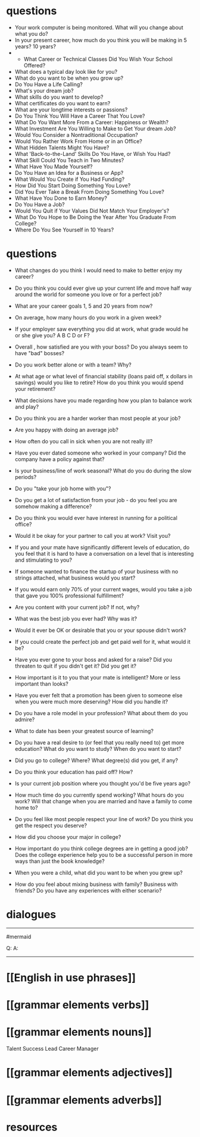 # questions
-  Your work computer is being monitored. What will you change about what you do?
-  In your present career, how much do you think you will be making in 5 years? 10 years?
-  -  What Career or Technical Classes Did You Wish Your School Offered?
-  What does a typical day look like for you?
-  What do you want to be when you grow up?
-  Do You Have a Life Calling?
-  What's your dream job?
-  What skills do you want to develop?
-  What certificates do you want to earn?
-  What are your longtime interests or passions?
-  Do You Think You Will Have a Career That You Love?
-  What Do You Want More From a Career: Happiness or Wealth?
-  What Investment Are You Willing to Make to Get Your dream Job?
-  Would You Consider a Nontraditional Occupation?
-  Would You Rather Work From Home or in an Office?
-  What Hidden Talents Might You Have?
-  What 'Back-to-the-Land' Skills Do You Have, or Wish You Had?
-  What Skill Could You Teach in Two Minutes?
-  What Have You Made Yourself?
-  Do You Have an Idea for a Business or App?
-  What Would You Create if You Had Funding?
-  How Did You Start Doing Something You Love?
-  Did You Ever Take a Break From Doing Something You Love?
-  What Have You Done to Earn Money?
-  Do You Have a Job?
-  Would You Quit if Your Values Did Not Match Your Employer's?
-  What Do You Hope to Be Doing the Year After You Graduate From College?
-  Where Do You See Yourself in 10 Years?


# questions
-  What changes do you think I would need to make to better enjoy my career?
-  Do you think you could ever give up your current life and move half way around the world for someone you love or for a perfect job?
-  What are your career goals 1, 5 and 20 years from now?
-  On average, how many hours do you work in a given week?
-  If your employer saw everything you did at work, what grade would he or she give you? A B C D or F?
-  Overall , how satisfied are you with your boss? Do you always seem to have "bad" bosses?
-  Do you work better alone or with a team? Why?
-  At what age or what level of financial stability (loans paid off, x dollars in savings) would you like to retire? How do you think you would spend your retirement?
-  What decisions have you made regarding how you plan to balance work and play?
-  Do you think you are a harder worker than most people at your job?
-  Are you happy with doing an average job?
-  How often do you call in sick when you are not really ill?
-  Have you ever dated someone who worked in your company? Did the company have a policy against that?
-  Is your business/line of work seasonal? What do you do during the slow periods?

-  Do you "take your job home with you"?
-  Do you get a lot of satisfaction from your job - do you feel you are somehow making a difference?
-  Do you think you would ever have interest in running for a political office?
-  Would it be okay for your partner to call you at work? Visit you?
-  If you and your mate have significantly different levels of education, do you feel that it is hard to have a conversation on a level that is interesting and stimulating to you?
-  If someone wanted to finance the startup of your business with no strings attached, what business would you start?
-  If you would earn only 70% of your current wages, would you take a job that gave you 100% professional fulfillment?
-  Are you content with your current job? If not, why?
-  What was the best job you ever had? Why was it?
-  Would it ever be OK or desirable that you or your spouse didn't work?
-  If you could create the perfect job and get paid well for it, what would it be?
-  Have you ever gone to your boss and asked for a raise? Did you threaten to quit if you didn't get it? Did you get it?
-  How important is it to you that your mate is intelligent? More or less important than looks?
-  Have you ever felt that a promotion has been given to someone else when you were much more deserving? How did you handle it?
-  Do you have a role model in your profession? What about them do you admire?
-  What to date has been your greatest source of learning?
-  Do you have a real desire to (or feel that you really need to) get more education? What do you want to study? When do you want to start?
-  Did you go to college? Where? What degree(s) did you get, if any?
-  Do you think your education has paid off? How?
-  Is your current job position where you thought you'd be five years ago?
-  How much time do you currently spend working? What hours do you work? Will that change when you are married and have a family to come home to?
-  Do you feel like most people respect your line of work? Do you think you get the respect you deserve?
-  How did you choose your major in college?
-  How important do you think college degrees are in getting a good job? Does the college experience help you to be a successful person in more ways than just the book knowledge?
-  When you were a child, what did you want to be when you grew up?
-  How do you feel about mixing business with family? Business with friends? Do you have any experiences with either scenario?



# dialogues
---
#mermaid 

Q: 
A: 

---

# [[English in use phrases]]

# [[grammar elements verbs]]

# [[grammar elements nouns]]
Talent Success Lead
Career Manager

# [[grammar elements adjectives]]

# [[grammar elements adverbs]]

# resources
